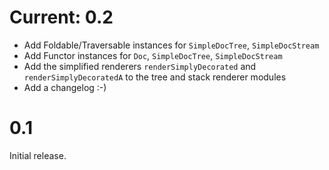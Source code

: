 # Current: 0.2

- Add Foldable/Traversable instances for `SimpleDocTree`, `SimpleDocStream`
- Add Functor instances for `Doc`, `SimpleDocTree`, `SimpleDocStream`
- Add the simplified renderers `renderSimplyDecorated` and
  `renderSimplyDecoratedA` to the tree and stack renderer modules
- Add a changelog :-)

# 0.1

Initial release.
